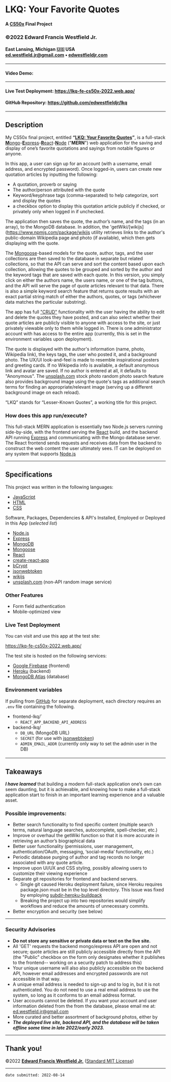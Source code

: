 # LKQ: Your Favorite Quotes
#### A [CS50x](https://cs50.harvard.edu/x/) Final Project 
### ©2022 **Edward Francis Westfield Jr.**
#### East Lansing, Michigan &#127482;&#127480; USA<br/>ed.westfield.jr@gmail.com • [edwestfieldjr.com](https://www.edwestfieldjr.com/)
---
#### Video Demo:  <URL HERE>
---
#### Live Test Deployment:  https://lkq-fe-cs50x-2022.web.app/
#### GitHub Repository:  https://github.com/edwestfieldjr/lkq
---
## Description 

My CS50x final project, entitled **“[LKQ: Your Favorite Quotes](https://lkq-fe-cs50x-2022.web.app/)”**, is a full-stack [**M**ongo](https://www.mongodb.com/)-[**E**xpress](https://expressjs.com/)-[**R**eact](https://reactjs.org/)-[**N**ode](https://nodejs.org/)  ("**MERN**") web application for the saving and display of one’s favorite quotations and sayings from notable figures or anyone. 

In this app, a user can sign up for an account (with a username, email address, and encrypted password). Once logged-in, users can create new quotation articles by inputting the following:

- A quotation, proverb or saying
- The author/person attributed with the quote
- Keyword/keyphrase tags (comma-separated) to help categorize, sort and display the quotes
- a checkbox option to display this quotation article publicly if checked, or privately only when logged in if unchecked.

The application then saves the quote, the author’s name, and the tags (in an array), to the MongoDB database. In addition, the 'getWiki/[wikijs](https://www.npmjs.com/package/wikijs utility retrieves links to the author's public-domain Wikipedia page and photo (if available), which then gets displaying with the quote.

The [Mongoose](https://mongoosejs.com/)-based models for the quote, author, tags, and the user collections are then saved to the database in separate but related collections, so that the API can serve and sort the content based upon each collection, allowing the quotes to be grouped and sorted by the author and the keyword tags that are saved with each quote. In this version, you simply click on either the authors name, the users name, or one of the tag buttons, and the API will serve the page of quote articles relevant to that data. There is also a simple keyword search feature that returns quote results with an exact partial string match of either the authors, quotes, or tags (whichever data matches the particular substring). 

The app has full ["CRUD"](https://en.wikipedia.org/wiki/Create,_read,_update_and_delete) functionality with the user having the ability to edit and delete the quotes they have posted, and can also select whether their quote articles are publicly visible to anyone with access to the site, or just privately viewable only to them while logged in. There is one administrator account with has access to the entire app (currently, this is set in the environment variables upon deployment).

The quote is displayed with the author's information (name, photo, Wikipedia  link), the keys tags, the user who posted it, and a background photo. The UX/UI look-and-feel is made to resemble inspirational posters and greeting cards. If no Wikipedia  info is available, a default anonymous link and avatar are saved. If no author is entered at all, it defaults to "Anonymous". The [unsplash.com](https://unsplash.com/) stock photo random photo search feature also provides background image using the quote's tags as additional search terms for finding an appropriate/relevant image (serving up a different background image on each reload). 
 
“LKQ” stands for “Lesser-Known Quotes”, a working title for this project. 

###  How does this app run/execute?

This full-stack MERN application is essentially two Node.js servers running side-by-side, with the frontend serving the [React](https://express.com/) build, and the backend API running [Express](https://expressjs.com/) and communicating with the Mongo database server. The React frontend sends requests and receives data from the backend to construct the web content the user ultimately sees. IT can be deployed on any system that supports [Node.js](https://nodejs.org/) 

---
## Specifications

This project was written in the following languages: 

- [JavaScript](https://developer.mozilla.org/en-US/docs/Web/JavaScript)
- [HTML](https://developer.mozilla.org/en-US/docs/Web/HTML)
- [CSS](https://developer.mozilla.org/en-US/docs/Web/CSS)

Software, Packages, Dependencies & API's Installed, Employed or Deployed in this App (*selected list*)

- [Node.js](https://nodejs.org/) 
- [Express](https://expressjs.com/)
- [MongoDB](https://www.mongodb.com/)
- [Mongoose](https://mongoosejs.com/)
- [React](https://reactjs.org/)
- [create-react-app](https://create-react-app.dev/)
- [bCrypt](https://www.npmjs.com/package/bcrypt)
- [jsonwebtoken](https://www.npmjs.com/package/jsonwebtoken)
- [wikijs](https://www.npmjs.com/package/wikijs)
- [unsplash.com](https://unsplash.com/) (non-API random image service)

### Other Features
- Form field authentication
- Mobile-optimized view

### Live Test Deployment
You can visit and use this app at the test site: 

https://lkq-fe-cs50x-2022.web.app/  

The test site is hosted on the following services:
- [Google Firebase](https://firebase.google.com/) (frontend)
- [Heroku](https://dashboard.heroku.com/) (backend)
- [MongoDB Atlas](https://www.mongodb.com/atlas) (database)

### Environment  variables
If pulling from [GitHub](https://github.com/edwestfieldjr/lkq) for separate deployment, each directory requires an `.env` file containing the following. 
- frontend-lkq/`
    - `REACT_APP_BACKEND_API_ADDRESS`
- backend-lkq/
    - `DB_URL` (MongoDB URL)
    - `SECRET` (for use with [jsonwebtoken](https://www.npmjs.com/package/jsonwebtoken))
    - `ADMIN_EMAIL_ADDR` (currently only way to set the admin user in the DB)
#### 
---
## Takeaways

***I have learned*** that building a modern full-stack application one’s own can seem daunting, but it is achievable, and knowing how to make a full-stack application start to finish in an important learning experience and a valuable asset. 

### Possible improvements:

- Better search functionality to find specific content (multiple search terms, natural language searches, autocomplete, spell-checker, etc.)
- Improve or overhaul the getWiki function so that it is more accurate in retrieving an author’s biographical data
- Better user functionality (permissions, user management, authentication/OAuth, messaging, ‘social-media’ functionality, etc.) 
- Periodic database purging of author and tag records no longer associated with any quote article. 
- Improve upon UI/UX and CSS styling, possibly allowing users to customize their viewing experience
- Separate git repositories for frontend and backend servers. 
    - Single git caused Heroku deployment failure, since Heroku requires package.json must be in the top level directory. This Issue was fixed by employing [subdir-heroku-buildpack](https://github.com/timanovsky/subdir-heroku-buildpack) 
    - Breaking the project up into two repositories would simplify workflows and  reduce the amounts of unnecessary commits.
- Better encryption and security (see below)

---
### Security Advisories

- **Do not store any sensitive or private data or text on the live site.**
- All 'GET' requests the backend mongo/express API are open and not secure; quote articles are still publicly accessible directly from the API (the "Public" checkbox on the form only designates whether it publishes to the frontend-- working on a security patch to address this)
- Your unique username will also also publicly accessible on the backend API, however email addresses and encrypted passwords are not accessible in that way. 
- A unique email address is needed to sign-up and to log in, but it is not authenticated. You do not need to use a real email address to use the system, so long as it conforms to an email address format. 
- User accounts cannot be deleted. If you want your account and user information deleted from the from the database, please email me at: ed.westfield.jr@gmail.com
- More curated and better assortment of background photos, either by 
- ***The deployed live site, backend API, and the database will be taken offline some time in late 2022/early 2023.*** 

---

## Thank you!
©2022 [**Edward Francis Westfield Jr.**](https://www.edwestfieldjr.com/) ([Standard MIT License](https://opensource.org/licenses/MIT))

---
`date submitted: 2022-08-14` 